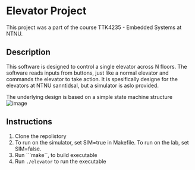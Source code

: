 # Elevator Project 
This project was a part of the course TTK4235 - Embedded Systems at NTNU.

## Description
This software is designed to control a single elevator across N floors. The software reads inputs from buttons, just like a normal elevator and commands the elevator to take action. It is spesifically designe for the elevators at NTNU sanntidsal, but a simulator is aslo provided. 

The underlying design is based on a simple state machine structure
![image](https://user-images.githubusercontent.com/55540484/109494767-9f361b00-7a8e-11eb-8137-5b507543065e.png)
## Instructions

1. Clone the repolistory
2. To run on the simulator, set SIM=true in Makefile. To run on the lab, set SIM=false. 
3. Run ```make``, to build executable
4. Run ```./elevator``` to run the executable
